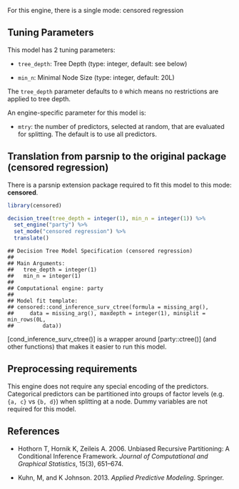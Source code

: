 


For this engine, there is a single mode: censored regression

## Tuning Parameters



This model has 2 tuning parameters:

- `tree_depth`: Tree Depth (type: integer, default: see below)

- `min_n`: Minimal Node Size (type: integer, default: 20L)

The `tree_depth` parameter defaults to `0` which means no restrictions are applied to tree depth.

An engine-specific parameter for this model is: 

 * `mtry`: the number of predictors, selected at random, that are evaluated for splitting. The default is to use all predictors.

## Translation from parsnip to the original package (censored regression)

There is a parsnip extension package required to fit this model to this mode: **censored**.


```r
library(censored)

decision_tree(tree_depth = integer(1), min_n = integer(1)) %>% 
  set_engine("party") %>% 
  set_mode("censored regression") %>% 
  translate()
```

```
## Decision Tree Model Specification (censored regression)
## 
## Main Arguments:
##   tree_depth = integer(1)
##   min_n = integer(1)
## 
## Computational engine: party 
## 
## Model fit template:
## censored::cond_inference_surv_ctree(formula = missing_arg(), 
##     data = missing_arg(), maxdepth = integer(1), minsplit = min_rows(0L, 
##         data))
```

[cond_inference_surv_ctree()] is a wrapper around [party::ctree()] (and other functions) that makes it easier to run this model. 

## Preprocessing requirements


This engine does not require any special encoding of the predictors. Categorical predictors can be partitioned into groups of factor levels (e.g. `{a, c}` vs `{b, d}`) when splitting at a node. Dummy variables are not required for this model. 

## References

 - Hothorn T, Hornik K, Zeileis A. 2006. Unbiased Recursive Partitioning: A Conditional Inference Framework. _Journal of Computational and Graphical Statistics_, 15(3), 651–674.

 - Kuhn, M, and K Johnson. 2013. _Applied Predictive Modeling_. Springer.
